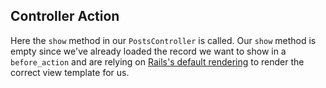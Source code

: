 ## Controller Action

Here the `show` method in our `PostsController` is called.  Our `show` method is empty since we've already loaded the record we want to show in a `before_action` and are relying on [Rails's default rendering](https://guides.rubyonrails.org/layouts_and_rendering.html#rendering-by-default-convention-over-configuration-in-action) to render the correct view template for us.
